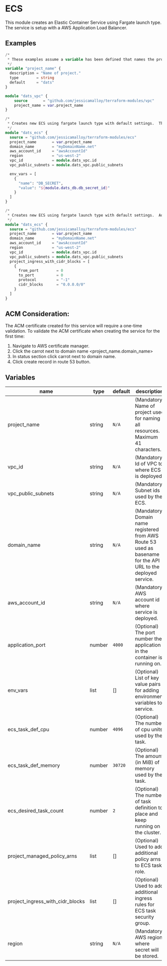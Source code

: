 # ECS

This module creates an Elastic Container Service using Fargate launch type.  The service is setup with a AWS Application Load Balancer.

## Examples

```terraform
/*
 * These examples assume a variable has been defined that names the project and the project is setup where a VPC has been created.  Example below.
 */
variable "project_name" {
  description = "Name of project."
  type        = string
  default     = "dats"
}

module "dats_vpc" {
    source       = "github.com/jessicamalloy/terraform-modules/vpc"
    project_name = var.project_name
}
```
```terraform
/*
 * Creates new ECS using fargate launch type with default settings.  This example adds one custom environment variable for the secret id containing database information.
 */
module "dats_ecs" {
  source = "github.com/jessicamalloy/terraform-modules/ecs"
  project_name       = var.project_name
  domain_name        = "myDomainName.net"
  aws_account_id     = "awsAccountId"
  region             = "us-west-2"
  vpc_id             = module.dats_vpc.id
  vpc_public_subnets = module.dats_vpc.public_subnets

  env_vars = [
    { 
      "name": "DB_SECRET", 
      "value": "${module.dats_db.db_secret_id}" 
    }
  ]
}
```
```terraform
/*
 * Creates new ECS using fargate launch type with default settings.  Additional project setting to open inbound ports to all.
 */
module "dats_ecs" {
  source = "github.com/jessicamalloy/terraform-modules/ecs"
  project_name       = var.project_name
  domain_name        = "myDomainName.net"
  aws_account_id     = "awsAccountId"
  region             = "us-west-2"
  vpc_id             = module.dats_vpc.id
  vpc_public_subnets = module.dats_vpc.public_subnets
  project_ingress_with_cidr_blocks = [
    {
      from_port        = 0
      to_port          = 0
      protocol         = "-1"
      cidr_blocks      = "0.0.0.0/0"
    }
  ]
}
```

## ACM Consideration:
The ACM certificate created for this service will require a one-time validation.  To validate the ACM certificate when creating the service for the first time:
1. Navigate to AWS certificate manager.
2. Click the carrot next to domain name <project_name.domain_name>
3. In status section click carrot next to domain name.
4. Click create record in route 53 button. 


## Variables
| name | type | default | description |
| --- | --- | --- | --- |
| project_name | string | `N/A` | (Mandatory) Name of project used for naming all resources. Maximum 41 characters. |
| vpc_id | string | `N/A` | (Mandatory) Id of VPC to where ECS is deployed. |
| vpc_public_subnets | string | `N/A` | (Mandatory) Subnet ids used by the ECS. |
| domain_name | string | `N/A` | (Mandatory) Domain name registered from AWS Route 53 used as basename for the API URL to the deployed service. |
| aws_account_id | string | `N/A` | (Mandatory) AWS account id where service is deployed. |
| application_port | number | `4000` | (Optional) The port number the application in the container is running on. |
| env_vars | list | [] | (Optional) List of key value pairs for adding environment variables to service. |
| ecs_task_def_cpu | number | `4096` | (Optional) The number of cpu units used by the task. |
| ecs_task_def_memory | number | `30720` | (Optional) The amount (in MiB) of memory used by the task. |
| ecs_desired_task_count | number | `2` | (Optional) The number of task definition to place and keep running on the cluster. |
| project_managed_policy_arns | list | [] | (Optional) Used to add additional policy arns to ECS task role. |
| project_ingress_with_cidr_blocks | list | [] | (Optional) Used to add additional ingress rules for ECS task security group. |
| region | string | `N/A` | (Mandatory) AWS region where secret will be stored. |
